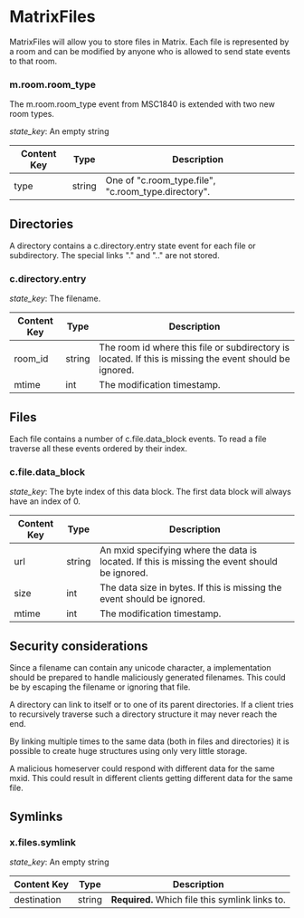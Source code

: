 # MatrixFiles

MatrixFiles will allow you to store files in Matrix. Each file is represented by a room and can be modified by anyone who is allowed to send state events to that room.

### m.room.room_type

The m.room.room_type event from MSC1840 is extended with two new room types.

*state_key*: An empty string

|Content Key|Type|Description|
|-|-|-|
|type|string|One of "c.room_type.file", "c.room_type.directory".|

## Directories

A directory contains a c.directory.entry state event for each file or subdirectory. The special links "." and ".." are not stored.

### c.directory.entry

*state_key*: The filename.

|Content Key|Type|Description|
|-|-|-|
|room_id|string|The room id where this file or subdirectory is located. If this is missing the event should be ignored.|
|mtime|int|The modification timestamp.|

## Files

Each file contains a number of c.file.data_block events. To read a file traverse all these events ordered by their index.

### c.file.data_block

*state_key*: The byte index of this data block. The first data block will always have an index of 0.

|Content Key|Type|Description|
|-|-|-|
|url|string|An mxid specifying where the data is located. If this is missing the event should be ignored.|
|size|int|The data size in bytes. If this is missing the event should be ignored.|
|mtime|int|The modification timestamp.|

## Security considerations

Since a filename can contain any unicode character, a implementation should be prepared to handle maliciously generated filenames. This could be by escaping the filename or ignoring that file.

A directory can link to itself or to one of its parent directories. If a client tries to recursively traverse such a directory structure it may never reach the end.

By linking multiple times to the same data (both in files and directories) it is possible to create huge structures using only very little storage.

A malicious homeserver could respond with different data for the same mxid. This could result in different clients getting different data for the same file.


## Symlinks

### x.files.symlink

*state_key*: An empty string

|Content Key|Type|Description|
|-|-|-|
|destination|string|**Required.** Which file this symlink links to.|


